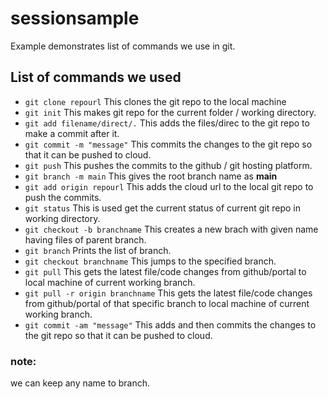 # sessionsample

Example demonstrates list of commands we use in git.

## List of commands we used

- `git clone repourl`
This clones the git repo to the local machine
- `git init`
This makes git repo for the current folder / working directory.
- `git add filename/direct/.`
This adds the files/direc to the git repo to make a commit after it.
- `git commit -m "message"`
This commits the changes to the git repo so that it can be pushed to cloud.
- `git push`
This pushes the commits to the github / git hosting platform.
- `git branch -m main`
This gives the root branch name as **main** 
- `git add origin repourl`
This adds the cloud url to the local git repo to push the commits.
- `git status`
This is used get the current status of current git repo in working directory.
- `git checkout -b branchname`
This creates a new brach with given name having files of parent branch.
- `git branch`
Prints the list of branch.
- `git checkout branchname`
This jumps to the specified branch.
- `git pull`
This gets the latest file/code changes from github/portal to local machine of current working branch.
- `git pull -r origin branchname`
This gets the latest file/code changes from github/portal of that specific branch to local machine of current working branch.
- `git commit -am "message"`
This adds and then commits the changes to the git repo so that it can be pushed to cloud.



### note:
we can keep any name to branch.


